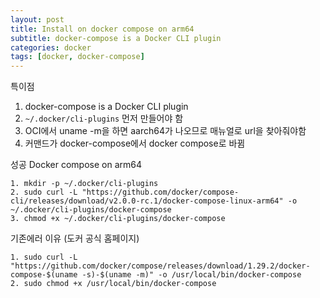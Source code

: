 ```yaml
---
layout: post
title: Install on docker compose on arm64
subtitle: docker-compose is a Docker CLI plugin
categories: docker
tags: [docker, docker-compose]
---
```

특이점
1. docker-compose is a Docker CLI plugin
2. `~/.docker/cli-plugins` 먼저 만들어야 함
3. OCI에서 uname -m을 하면 aarch64가 나오므로 매뉴얼로 url을 찾아줘야함
4. 커맨드가 docker-compose에서 docker compose로 바뀜

성공 Docker compose on arm64
```
1. mkdir -p ~/.docker/cli-plugins
2. sudo curl -L "https://github.com/docker/compose-cli/releases/download/v2.0.0-rc.1/docker-compose-linux-arm64" -o ~/.docker/cli-plugins/docker-compose
3. chmod +x ~/.docker/cli-plugins/docker-compose
```

기존에러 이유 (도커 공식 홈페이지)
```
1. sudo curl -L "https://github.com/docker/compose/releases/download/1.29.2/docker-compose-$(uname -s)-$(uname -m)" -o /usr/local/bin/docker-compose
2. sudo chmod +x /usr/local/bin/docker-compose
```